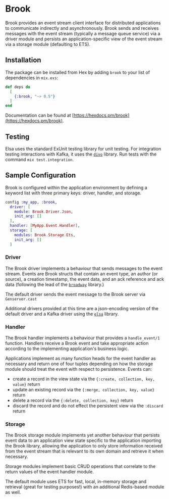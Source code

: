 # Brook

Brook provides an event stream client interface for distributed applications
to communicate indirectly and asynchronously. Brook sends and receives messages
with the event stream (typically a message queue service) via a driver module
and persists an application-specific view of the event stream via a storage module
(defaulting to ETS).

## Installation

The package can be installed from Hex by adding `brook` to
your list of dependencies in `mix.exs`:

```elixir
def deps do
  [
    {:brook, "~> 0.5"}
  ]
end
```

Documentation can be found at [https://hexdocs.pm/brook](https://hexdocs.pm/brook).

## Testing

Elsa uses the standard ExUnit testing library for unit testing. For integration testing
interactions with Kafka, it uses the [`divo`](https://github.com/smartcitiesdata/divo) library.
Run tests with the command `mix test.integration`.

## Sample Configuration

Brook is configured within the application environment by defining
a keyword list with three primary keys: driver, handler, and storage.

```elixir
config :my_app, :brook,
  driver: [
    module: Brook.Driver.Json,
    init_arg: []
  ],
  handler: [MyApp.Event.Handler],
  storage: [
    modules: Brook.Storage.Ets,
    init_arg: []
  ]
```

### Driver
The Brook driver implements a behaviour that sends messages to the event stream.
Events are Brook structs that contain an event type, an author (or source), a
creation timestamp, the event data, and an ack reference and ack data (following
the lead of the [`broadway`](https://github.com/plataformatec/broadway) library.)

The default driver sends the event message to the Brook server via `Genserver.cast`

Additional drivers provided at this time are a json-encoding version of the default
driver and a Kafka driver using the [`elsa`](https://github.com/bbalser/elsa) library.

### Handler
The Brook handler implements a behaviour that provides a `handle_event/1` function.
Handlers receive a Brook event and take appropriate action according to the implementing
application's business logic.

Applications implement as many function heads for the event handler as necessary and return
one of four tuples depending on how the storage module should treat the event with
respect to persistence. Events can:
- create a record in the view state via the `{:create, collection, key, value}` return
- update an existing record via the `{:merge, collection, key, value}` return
- delete a record via the `{:delete, collection, key}` return
- discard the record and do not effect the persistent view via the `:discard` return

### Storage
The Brook storage module implements yet another behaviour that persists event data to
an application view state specific to the application importing the Brook library, allowing
the application to only store information received from the event stream that is relevant to
its own domain and retrieve it when necessary.

Storage modules implement basic CRUD operations that correlate to the return values of
the event handler module.

The default module uses ETS for fast, local, in-memory storage and retrieval (great for
testing purposes!) with an additional Redis-based module as well.
